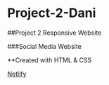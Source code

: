 # Project-2-Dani

##Project 2 Responsive Website

###Social Media Website

**Created with HTML & CSS

[Netlify](https://project-2-dani.netlify.com)
